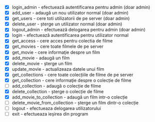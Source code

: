 - [x] login_admin - efectuează autentificarea pentru admin (doar admin)
- [x] add_user - adaugă un nou utilizator normal (doar admin)
- [x] get_users - cere toti utilizatorii de pe server (doar admin)
- [x] delete_user - șterge un utilizator normal (doar admin)
- [x] logout_admin - efectuează delogarea pentru admin (doar admin)
- [x] login - efectuează autentificarea pentru utilizator normal
- [x] get_access - cere acces pentru colectia de filme
- [x] get_movies - cere toate filmele de pe server
- [x] get_movie - cere informaţie despre un film
- [x] add_movie - adaugă un film
- [x] delete_movie - șterge un film
- [x] update_movie - actualizeaza datele unui film
- [x] get_collections - cere toate colecțiile de filme de pe server
- [x] get_collection - cere informaţie despre o colecție de filme
- [ ] add_collection - adaugă o colecție de filme
- [x] delete_collection - șterge o colecție de filme
- [x] add_movie_to_collection - adaugă un film intr-o colecție
- [ ] delete_movie_from_collection - șterge un film dintr-o colecție
- [ ] logout - efectueaza delogarea utilizatorului
- [ ] exit - efectueaza ieșirea din program